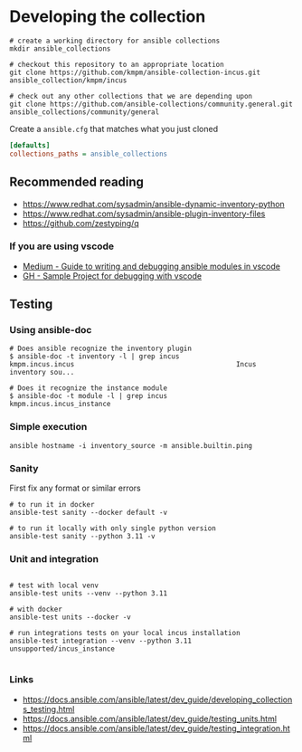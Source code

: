 # Developing the collection

```shell
# create a working directory for ansible collections
mkdir ansible_collections

# checkout this repository to an appropriate location
git clone https://github.com/kmpm/ansible-collection-incus.git ansible_collection/kmpm/incus

# check out any other collections that we are depending upon
git clone https://github.com/ansible-collections/community.general.git ansible_collections/community/general
```

Create a `ansible.cfg` that matches what you just cloned

```ini
[defaults]
collections_paths = ansible_collections
```


## Recommended reading
- https://www.redhat.com/sysadmin/ansible-dynamic-inventory-python
- https://www.redhat.com/sysadmin/ansible-plugin-inventory-files
- https://github.com/zestyping/q

### If you are using vscode
- [Medium - Guide to writing and debugging ansible modules in vscode](https://medium.com/@tushe_33516/guide-to-writing-and-debugging-ansible-modules-in-vscode-a-nearly-perfect-setup-ad54024a466a)
- [GH - Sample Project for debugging with vscode](https://github.com/troshlyak/vscode_ansible)


## Testing
### Using ansible-doc
```shell
# Does ansible recognize the inventory plugin
$ ansible-doc -t inventory -l | grep incus
kmpm.incus.incus                                        Incus inventory sou...

# Does it recognize the instance module
$ ansible-doc -t module -l | grep incus
kmpm.incus.incus_instance 

```

### Simple execution
```shell
ansible hostname -i inventory_source -m ansible.builtin.ping

```

### Sanity
First fix any format or similar errors

```shell
# to run it in docker
ansible-test sanity --docker default -v

# to run it locally with only single python version
ansible-test sanity --python 3.11 -v
```


### Unit and integration

```shell

# test with local venv
ansible-test units --venv --python 3.11

# with docker
ansible-test units --docker -v

# run integrations tests on your local incus installation
ansible-test integration --venv --python 3.11 unsupported/incus_instance


```


### Links
- https://docs.ansible.com/ansible/latest/dev_guide/developing_collections_testing.html
- https://docs.ansible.com/ansible/latest/dev_guide/testing_units.html
- https://docs.ansible.com/ansible/latest/dev_guide/testing_integration.html
